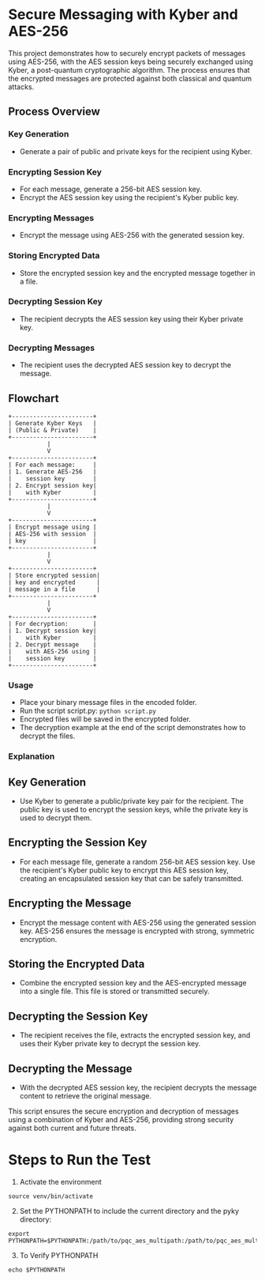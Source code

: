 # Secure Messaging with Kyber and AES-256

This project demonstrates how to securely encrypt packets of messages using AES-256, with the AES session keys being securely exchanged using Kyber, a post-quantum cryptographic algorithm. The process ensures that the encrypted messages are protected against both classical and quantum attacks.

## Process Overview

### Key Generation
- Generate a pair of public and private keys for the recipient using Kyber.

### Encrypting Session Key
- For each message, generate a 256-bit AES session key.
- Encrypt the AES session key using the recipient's Kyber public key.

### Encrypting Messages
- Encrypt the message using AES-256 with the generated session key.

### Storing Encrypted Data
- Store the encrypted session key and the encrypted message together in a file.

### Decrypting Session Key
- The recipient decrypts the AES session key using their Kyber private key.

### Decrypting Messages
- The recipient uses the decrypted AES session key to decrypt the message.

## Flowchart

```plaintext
+-----------------------+
| Generate Kyber Keys   |
| (Public & Private)    |
+-----------------------+
           |
           V
+-----------------------+
| For each message:     |
| 1. Generate AES-256   |
|    session key        |
| 2. Encrypt session key|
|    with Kyber         |
+-----------------------+
           |
           V
+-----------------------+
| Encrypt message using |
| AES-256 with session  |
| key                   |
+-----------------------+
           |
           V
+-----------------------+
| Store encrypted session|
| key and encrypted      |
| message in a file      |
+-----------------------+
           |
           V
+-----------------------+
| For decryption:       |
| 1. Decrypt session key|
|    with Kyber         |
| 2. Decrypt message    |
|    with AES-256 using |
|    session key        |
+-----------------------+
```

### Usage
- Place your binary message files in the encoded folder.
- Run the script script.py:
``` python script.py ```
- Encrypted files will be saved in the encrypted folder.
- The decryption example at the end of the script demonstrates how to decrypt the files.


### Explanation
## Key Generation
- Use Kyber to generate a public/private key pair for the recipient. The public key is used to encrypt the session keys, while the private key is used to decrypt them.

## Encrypting the Session Key
- For each message file, generate a random 256-bit AES session key.
Use the recipient's Kyber public key to encrypt this AES session key, creating an encapsulated session key that can be safely transmitted.

## Encrypting the Message
- Encrypt the message content with AES-256 using the generated session key. AES-256 ensures the message is encrypted with strong, symmetric encryption.

## Storing the Encrypted Data
- Combine the encrypted session key and the AES-encrypted message into a single file. This file is stored or transmitted securely.

## Decrypting the Session Key
- The recipient receives the file, extracts the encrypted session key, and uses their Kyber private key to decrypt the session key.

## Decrypting the Message
- With the decrypted AES session key, the recipient decrypts the message content to retrieve the original message.


This script ensures the secure encryption and decryption of messages using a combination of Kyber and AES-256, providing strong security against both current and future threats.

# Steps to Run the Test

1. Activate the environment
```
source venv/bin/activate
```

2. Set the PYTHONPATH to include the current directory and the pyky directory:
```
export PYTHONPATH=$PYTHONPATH:/path/to/pqc_aes_multipath:/path/to/pqc_aes_multipath/pyky
```
3. To Verify PYTHONPATH

```
echo $PYTHONPATH

```